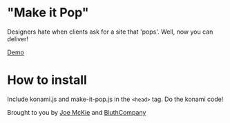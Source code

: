 "Make it Pop"
=============

Designers hate when clients ask for a site that 'pops'. Well, now you can deliver!

[Demo](http://joemck.ie/demo/make-it-pop/)

How to install
==============

Include konami.js and make-it-pop.js in the `<head>` tag. Do the konami code!

Brought to you by [Joe McKie](http://joemck.ie/) and [BluthCompany](http://bluth.is)
